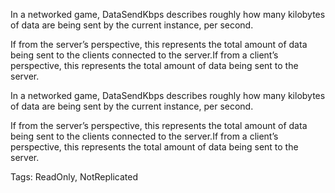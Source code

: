 In a networked game, DataSendKbps describes roughly how many kilobytes of data are being sent by the current instance, per second.

If from the server’s perspective, this represents the total amount of data being sent to the clients connected to the server.If from a client’s perspective, this represents the total amount of data being sent to the server.
	
In a networked game, DataSendKbps describes roughly how many kilobytes of data are being sent by the current instance, per second.

If from the server’s perspective, this represents the total amount of data being sent to the clients connected to the server.If from a client’s perspective, this represents the total amount of data being sent to the server.

Tags: ReadOnly, NotReplicated